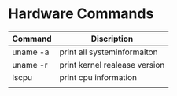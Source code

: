 # Hardware Commands 

| **Command**   | **Discription**                   |
|-----------|-------------------------------|
| uname -a  | print all systeminformaiton   |
| uname -r  | print kernel realease version |
| lscpu     | print cpu information         |
|           |                               |

